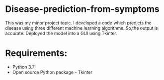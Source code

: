 # Disease-prediction-from-symptoms
This was my minor project topic. I developed a code which predicts the disease using three different machine learning algorithms. So,the output is accurate. Deployed the model into a GUI using Tkinter.

# Requirements:
- Python 3.7
- Open source Python package - Tkinter
